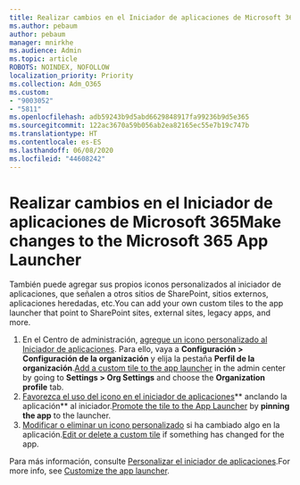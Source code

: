 ```yaml
---
title: Realizar cambios en el Iniciador de aplicaciones de Microsoft 365
ms.author: pebaum
author: pebaum
manager: mnirkhe
ms.audience: Admin
ms.topic: article
ROBOTS: NOINDEX, NOFOLLOW
localization_priority: Priority
ms.collection: Adm_O365
ms.custom:
- "9003052"
- "5811"
ms.openlocfilehash: adb59243b9d5abd6629848917fa99236b9d5e365
ms.sourcegitcommit: 122ac3670a59b056ab2ea82165ec55e7b19c747b
ms.translationtype: HT
ms.contentlocale: es-ES
ms.lasthandoff: 06/08/2020
ms.locfileid: "44608242"
---
```

# <a name="make-changes-to-the-microsoft-365-app-launcher"></a><span data-ttu-id="c836c-102">Realizar cambios en el Iniciador de aplicaciones de Microsoft 365</span><span class="sxs-lookup"><span data-stu-id="c836c-102">Make changes to the Microsoft 365 App Launcher</span></span>

<span data-ttu-id="c836c-103">También puede agregar sus propios iconos personalizados al iniciador de aplicaciones, que señalen a otros sitios de SharePoint, sitios externos, aplicaciones heredadas, etc.</span><span class="sxs-lookup"><span data-stu-id="c836c-103">You can add your own custom tiles to the app launcher that point to SharePoint sites, external sites, legacy apps, and more.</span></span>

1. <span data-ttu-id="c836c-104">En el Centro de administración, [agregue un icono personalizado al Iniciador de aplicaciones](https://docs.microsoft.com/microsoft-365/admin/manage/customize-the-app-launcher). Para ello, vaya a **Configuración > Configuración de la organización** y elija la pestaña **Perfil de la organización**.</span><span class="sxs-lookup"><span data-stu-id="c836c-104">[Add a custom tile to the app launcher](https://docs.microsoft.com/microsoft-365/admin/manage/customize-the-app-launcher) in the admin center by going to  **Settings > Org Settings**  and choose the  **Organization profile** tab.</span></span>
2. <span data-ttu-id="c836c-105">[Favorezca el uso del icono en el  iniciador de aplicaciones](https://docs.microsoft.com/microsoft-365/admin/manage/customize-the-app-launcher#promote-the-tile-to-app-launcher)\*\*  anclando la aplicación\*\* al iniciador.</span><span class="sxs-lookup"><span data-stu-id="c836c-105">[Promote the tile to the App Launcher](https://docs.microsoft.com/microsoft-365/admin/manage/customize-the-app-launcher#promote-the-tile-to-app-launcher) by **pinning the app** to the launcher.</span></span>
3. <span data-ttu-id="c836c-106">[Modificar o eliminar un icono personalizado](https://docs.microsoft.com/microsoft-365/admin/manage/customize-the-app-launcher#edit-or-delete-a-custom-tile) si ha cambiado algo en la aplicación.</span><span class="sxs-lookup"><span data-stu-id="c836c-106">[Edit or delete a custom tile](https://docs.microsoft.com/microsoft-365/admin/manage/customize-the-app-launcher#edit-or-delete-a-custom-tile) if something has changed for the app.</span></span>

<span data-ttu-id="c836c-107">Para más información, consulte [Personalizar el iniciador de aplicaciones](https://docs.microsoft.com/microsoft-365/admin/manage/customize-the-app-launcher).</span><span class="sxs-lookup"><span data-stu-id="c836c-107">For more info, see [Customize the app launcher](https://docs.microsoft.com/microsoft-365/admin/manage/customize-the-app-launcher).</span></span>
